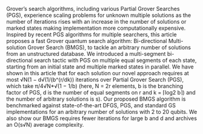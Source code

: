 Grover’s search algorithms, including various Partial Grover Searches (PGS),
experience scaling problems for unknown multiple solutions as the number of
iterations rises with an increase in the number of solutions or marked states
making implementation more computationally expensive. Inspired by recent PGS
algorithms for multiple searchers, this article proposes a fast Grover quantum
search algorithm: Bi-directional Multi-solution Grover Search (BMGS), to tackle
an arbitrary number of solutions from an unstructured database. We introduced a
multi-segment bi-directional search tactic with PGS on multiple equal segments
of each state, starting from an initial state and multiple marked states in parallel.
We have shown in this article that for each solution our novel approach requires
at most √N(1 − d√(1/(b^(r/dk)) iterations over Partial Grover Search (PGS), which
take π/4√N*√(1 − 1/b) (here, N = 2r elements, b is the branching factor of PGS, 
d is the number of equal segments on r and k = ⌈log2 b⌉) and the number of arbitrary 
solutions is s). Our proposed BMGS algorithm is benchmarked against state-of-the-art 
DFGS, PGS, and standard GS implementations for an arbitrary number of solutions 
with 2 to 20 qubits. We also show our BMGS requires fewer iterations for large b and d 
and archives an O(s√N) average complexity. 
